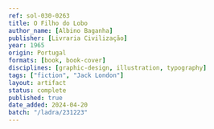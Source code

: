 ```yaml
---
ref: sol-030-0263
title: O Filho do Lobo
author_name: [Albino Baganha]
publisher: [Livraria Civilização]
year: 1965
origin: Portugal
formats: [book, book-cover]
disciplines: [graphic-design, illustration, typography]
tags: ["fiction", "Jack London"]
layout: artifact
status: complete
published: true
date_added: 2024-04-20
batch: "/ladra/231223"
---
```

